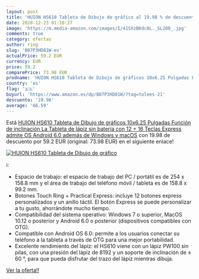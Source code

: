 ```yaml
---
layout: post
title: 'HUION HS610 Tableta de Dibujo de gráfico al 19.98 % de descuento'
date: 2020-12-23 01:10:27
image: 'https://m.media-amazon.com/images/I/41SXzBKdc8L._SL200_.jpg'
comments: true
category: ofertas
author: ring
slug: 'B07P3HD81W-es'
actualPrice: 59.2 EUR
currency: EUR
price: 59.2
comparePrice: 73.98 EUR
prodname: 'HUION HS610 Tableta de Dibujo de gráficos 10x6.25 Pulgadas Función de inclinación La Tableta de lápiz sin batería con 12 + 16 Teclas Express admite OS Android 6.0 además de Windows y macOS'
country: 'es'
flag: '🇪🇸'
buyurl: 'https://www.amazon.es/dp/B07P3HD81W/?tag=tolees-21'
descuento: '19.98'
average: '66.59'
---
```


Está [HUION HS610 Tableta de Dibujo de gráficos 10x6.25 Pulgadas Función de inclinación La Tableta de lápiz sin batería con 12 + 16 Teclas Express admite OS Android 6.0 además de Windows y macOS](https://www.amazon.es/dp/B07P3HD81W/?tag=tolees-21) con 19.98 de descuento por 59.2 EUR (original: 73.98 EUR) en el siguiente enlace!

[![HUION HS610 Tableta de Dibujo de gráfico](https://m.media-amazon.com/images/I/41SXzBKdc8L._SL200_.jpg)](https://www.amazon.es/dp/B07P3HD81W/?tag=tolees-21)

ℹ️:

- Espacio de trabajo: el espacio de trabajo del PC / portátil es de 254 x 158.8 mm y el área de trabajo del teléfono móvil / tableta es de 158.8 x 99.2 mm.
- Botones Touch Ring + Practical Express: incluye 12 botones express personalizados y un anillo táctil. El botón Express se puede personalizar a tu gusto, ahorrándote mucho tiempo.
- Compatibilidad del sistema operativo: Windows 7 o superior, MacOS 10.12 o posterior y Android 6.0 o posterior (dispositivos compatibles con OTG).
- Compatible con Android OS 6.0: permite a los usuarios conectar su teléfono a la tableta a través de OTG para una mejor portabilidad.
- Excelente rendimiento del lápiz: el HS610 viene con un lápiz PW100 sin pilas, con una presión del lápiz de 8192 y un soporte de inclinación de ± 60 °, para que pueda disfrutar del trazo del lápiz mientras dibuja.

[Ver la oferta!!](https://www.amazon.es/dp/B07P3HD81W/?tag=tolees-21)
